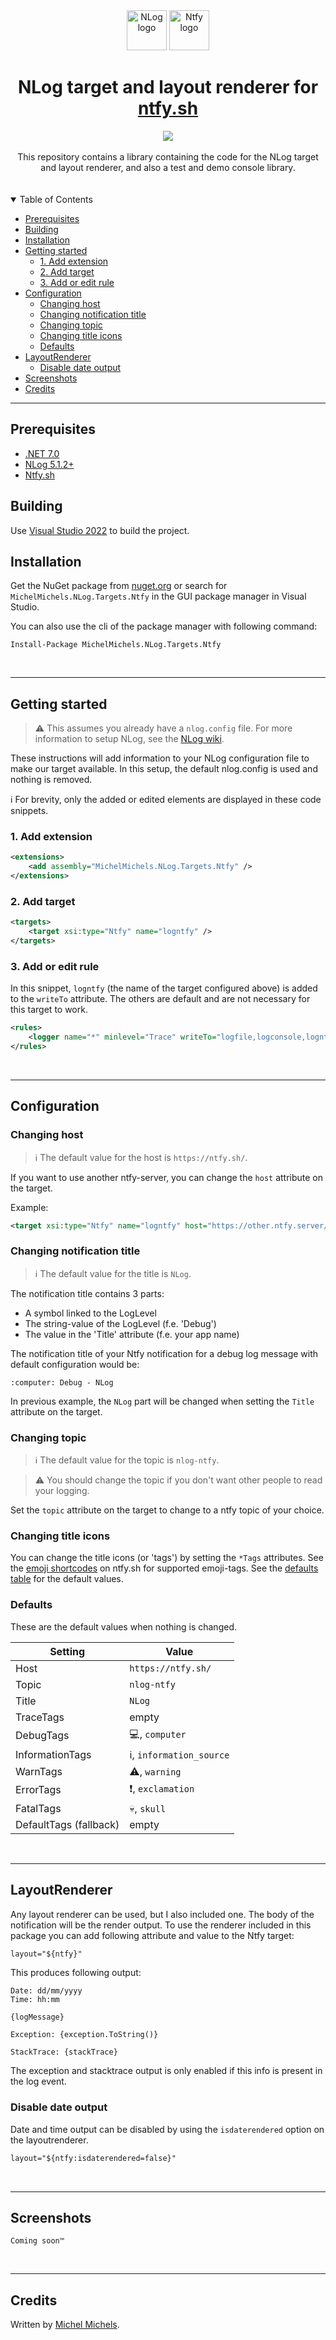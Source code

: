 <div align="center">
    <img alt="NLog logo" src="https://raw.githubusercontent.com/NLog/NLog.github.io/master/images/NLog-logo-only_small.png" height="64" />
    <img alt="Ntfy logo" src="https://github.com/binwiederhier/ntfy/raw/main/web/public/static/img/ntfy.png" height="64" />
</div>
<h1 align="center">
    NLog target and layout renderer for <a href="https://ntfy.sh/">ntfy.sh</a>
</h1>

<div align="center">
    <a href="https://www.nuget.org/packages/MichelMichels.NLog.Targets.Ntfy">
        <img src="https://img.shields.io/nuget/v/MichelMichels.NLog.Targets.Ntfy"/>
    </a>
</div>

<br />

<div align="center">
    This repository contains a library containing the code for the NLog target and layout renderer, and also a test and demo console library.
</div>
<br />
<br />

<details open="open">
<summary>Table of Contents</summary>

- [Prerequisites](#prerequisites)
- [Building](#building)
- [Installation](#installation)
- [Getting started](#getting-started)
  - [1. Add extension](#1-add-extension)
  - [2. Add target](#2-add-target)
  - [3. Add or edit rule](#3-add-or-edit-rule)
- [Configuration](#configuration)
  - [Changing host](#changing-host)
  - [Changing notification title](#changing-notification-title)
  - [Changing topic](#changing-topic)
  - [Changing title icons](#changing-title-icons)
  - [Defaults](#defaults)
- [LayoutRenderer](#layoutrenderer)
  - [Disable date output](#disable-date-output)
- [Screenshots](#screenshots)
- [Credits](#credits)

</details>

---

## Prerequisites
- [.NET 7.0](https://dotnet.microsoft.com/en-us/download/dotnet/7.0)
- [NLog 5.1.2+](https://github.com/NLog/NLog)
- [Ntfy.sh](https://ntfy.sh)

## Building

Use [Visual Studio 2022](https://visualstudio.microsoft.com/vs/) to build the project. 

## Installation

Get the NuGet package from [nuget.org](https://www.nuget.org/packages/MichelMichels.NLog.Targets.Ntfy/) or search for `MichelMichels.NLog.Targets.Ntfy` in the GUI package manager in Visual Studio.

You can also use the cli of the package manager with following command:

```cli
Install-Package MichelMichels.NLog.Targets.Ntfy
```
<br />
<hr>

## Getting started

> :warning: This assumes you already have a `nlog.config` file. For more information to setup NLog, see the [NLog wiki](https://github.com/NLog/NLog/wiki).

These instructions will add information to your NLog configuration file to make our target available. In this setup, the default nlog.config is used and nothing is removed. 

:information_source: For brevity, only the added or edited elements are displayed in these code snippets.


### 1. Add extension

```xml
<extensions>
    <add assembly="MichelMichels.NLog.Targets.Ntfy" />
</extensions>
```

### 2. Add target

```xml
<targets>
    <target xsi:type="Ntfy" name="logntfy" />
</targets>
```

### 3. Add or edit rule

In this snippet, `logntfy` (the name of the target configured above) is added to the `writeTo` attribute. The others are default and are not necessary for this target to work.

```xml
<rules>
    <logger name="*" minlevel="Trace" writeTo="logfile,logconsole,logntfy" />
</rules>
```

<br />
<hr>

## Configuration

### Changing host

> :information_source: The default value for the host is `https://ntfy.sh/`.

If you want to use another ntfy-server, you can change the `host` attribute on the target.

Example:
```xml
<target xsi:type="Ntfy" name="logntfy" host="https://other.ntfy.server/"  />
```

### Changing notification title

> :information_source: The default value for the title is `NLog`.

The notification title contains 3 parts:
  
* A symbol linked to the LogLevel
* The string-value of the LogLevel (f.e. 'Debug')
* The value in the 'Title' attribute (f.e. your app name)

The notification title of your Ntfy notification for a debug log message with default configuration would be:
```
:computer: Debug - NLog
```
In previous example, the `NLog` part will be changed when setting the `Title` attribute on the target.

### Changing topic

> :information_source: The default value for the topic is `nlog-ntfy`.

> :warning: You should change the topic if you don't want other people to read your logging.

Set the `topic` attribute on the target to change to a ntfy topic of your choice.

### Changing title icons

You can change the title icons (or 'tags') by setting the `*Tags` attributes. See the [emoji shortcodes](https://docs.ntfy.sh/emojis/) on ntfy.sh for supported emoji-tags. See the [defaults table](#defaults) for the default values.

### Defaults

These are the default values when nothing is changed.

| Setting | Value |
|---------|-------|
| Host    | `https://ntfy.sh/` |
| Topic    | `nlog-ntfy` |
| Title     | `NLog` |
| TraceTags | empty |
| DebugTags | :computer:, `computer` |
| InformationTags | :information_source:, `information_source` |
| WarnTags | :warning:, `warning` |
| ErrorTags | :exclamation:, `exclamation` |
| FatalTags | :skull:, `skull` |
| DefaultTags (fallback) | empty |

<br />
<hr>


## LayoutRenderer

Any layout renderer can be used, but I also included one. The body of the notification will be the render output.
To use the renderer included in this package you can add following attribute and value to the Ntfy target:

```xml
layout="${ntfy}"
```

This produces following output:
```
Date: dd/mm/yyyy
Time: hh:mm

{logMessage}

Exception: {exception.ToString()}

StackTrace: {stackTrace}
```

The exception and stacktrace output is only enabled if this info is present in the log event.

### Disable date output

Date and time output can be disabled by using the `isdaterendered` option on the layoutrenderer.

```xml
layout="${ntfy:isdaterendered=false}"
```

<br />
<hr>

## Screenshots

`Coming soon™` 

<br />
<hr>

## Credits

Written by [Michel Michels](https://github.com/MichelMichels).